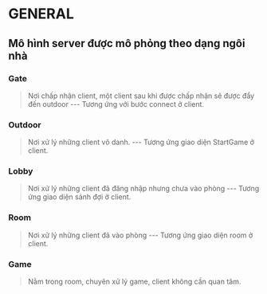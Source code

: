 ﻿# GENERAL
## Mô hình server được mô phỏng theo dạng ngôi nhà
### Gate
>Nơi chấp nhận client, một client sau khi được chấp nhận sẽ được đẩy đến outdoor --- Tương ứng với bước connect ở client.
### Outdoor
> Nơi xử lý những client vô danh. --- Tương ứng giao diện StartGame ở client.
### Lobby
> Nơi xử lý những client đã đăng nhập nhưng chưa vào phòng --- Tương ứng giao diện sảnh đợi ở client.
### Room 
> Nơi xử lý những client đã vào phòng --- Tương ứng giao diện room ở client.
### Game
> Nằm trong room, chuyên xử lý game, client không cần quan tâm.